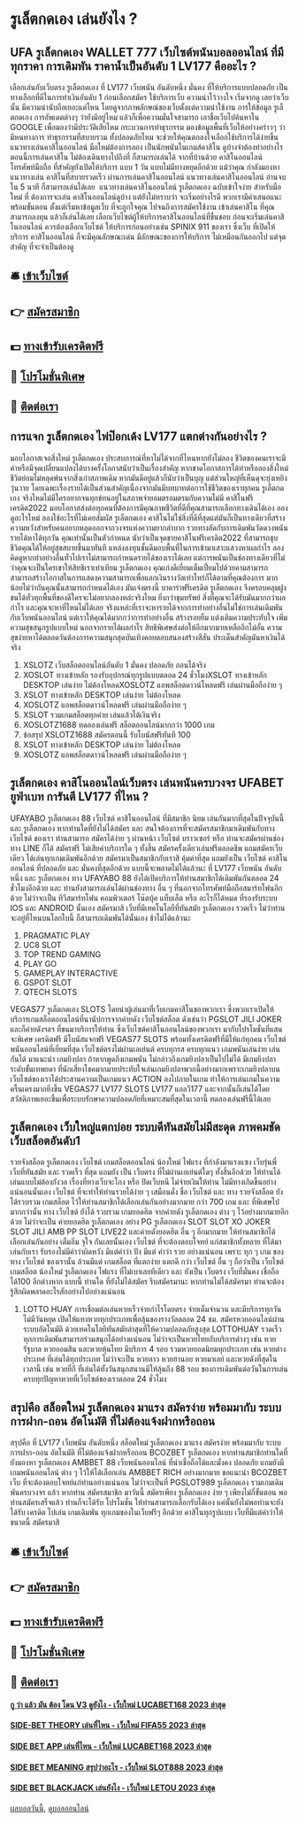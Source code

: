 # รูเล็ตกดเอง เล่นยังไง ?
## UFA รูเล็ตกดเอง WALLET 777 เว็บไซต์พนันบอลออนไลน์ ที่มีทุกราคา การเดิมพัน ราคาน้ำเป็นอันดับ 1 LV177 คืออะไร ?
เลือกเล่นกับเว็บตรง รูเล็ตกดเอง ที่ LV177 เว็บพนัน อันดับหนึ่ง มั่นคง ที่ให้บริการแบบปลอดภัย เป็นทางเลือกที่ดีในการทำเงินอันดับ 1
ก่อนเลือกสมัคร ใช้บริการเว็บ ความน่าไว้วางใจ เริ่มจากดู เลยว่าเว็บนั้น มีความน่านับถือเยอะแค่ไหน โดยดูจากภาพลักษณ์ของเว็บตั้งแต่ความน่าใช้งาน การให้ข้อมูล รูเล็ตกดเอง การอัพเดตต่างๆ ว่ายังมีอยู่ไหม แล้วก็เพื่อความมั่นใจสามารถ เอาชื่อเว็บไปค้นหาใน GOOGLE เพื่อมองว่ามีประวัติเสียไหม กระบวนการทำธุรกรรม มองข้อมูลพื้นที่เว็บให้อย่างคร่าวๆ ว่ามีหนทางการ ทำธุรกรรมที่สบายรวม ทั้งปลอดภัยไหม จะช่วยให้คุณตกลงใจเลือกใช้บริการได้ง่ายขึ้น
แนวทางเล่นคาสิโนออนไลน์ มือใหม่ต้องการลอง เป็นนักพนันในเกมส์คาสิโน ดูบ้างจำต้องทำอย่างไร ตอนนี้การเล่นคาสิโน ไม่ต้องเดินทางไปถึงที่ ก็สามารถเล่นได้ จากที่บ้านด้วย คาสิโนออนไลน์ โทรศัพท์มือถือ ที่สำคัญยังเปิดให้บริการ แบบ 1 วัน แบบไม่มีทางหยุดอีกด้วย แม้ว่าคุณ กำลังมองหา แนวทางเล่น คาสิโนที่สบายรวดเร็ว ผ่านการเล่นคาสิโนออนไลน์ แนวทางเล่นคาสิโนออนไลน์ อ่านจบใน 5 นาที ก็สามารถเล่นได้เลย  แนวทางเล่นคาสิโนออนไลน์ รูเล็ตกดเอง ฉบับเข้าใจง่าย สำหรับมือใหม่ ที่
ต้องการจะเล่น คาสิโนออนไลน์ดูบ้าง แต่ยังไม่ทราบว่า จะเริ่มอย่างไรดี พวกเรามีคำเสนอแนะ พร้อมขั้นตอน ตั้งแต่เริ่มหาข้อมูลเว็บ ที่จะถูกใจคุณ ไปจนถึงการสมัครใช้งาน เข้าเล่นคาสิโน ที่คุณสามารถลงทุน แล้วก็เล่นได้เลย เลือกเว็บไซต์ผู้ให้บริการคาสิโนออนไลน์ที่ชื่นชอบ ก่อนจะเริ่มเล่นคาสิโนออนไลน์ ควรต้องเลือกเว็บไซต์ ให้บริการก่อนอย่างเช่น SPINIX 911 ของเรา ซึ่งเว็บ ที่เปิดให้บริการ คาสิโนออนไลน์ ก็จะมีคุณลักษณะเด่น มีลักษณะของการให้บริการ ไม่เหมือนกันออกไป แต่จุดสำคัญ ที่จะจำเป็นต้องดู

## 🛎 [เข้าเว็บไซต์](https://bit.ly/3SdLNi2)
## 👉 [สมัครสมาชิก](https://bit.ly/3SdLNi2)
## 💵 [ทางเข้ารับเครดิตฟรี](https://bit.ly/3dyRKHj)
## 👑 [โปรโมชั่นพิเศษ](https://bit.ly/3dyRKHj)
## 📱 [ติดต่อเรา](https://bit.ly/3dyRKHj)

## การแจก รูเล็ตกดเอง ไพ่ป๊อกเด้ง LV177 แตกต่างกันอย่างไร ?
มอบโอกาสเจอสิ่งใหม่ รูเล็ตกดเอง ประสบการณ์ที่หาไม่ได้จากที่ไหนหากยังไม่ลอง ชีวิตของคนเราจะมีค่าหรือมีจุดเปลี่ยนแปลงได้บางครั้งโอกาสนับว่าเป็นเรื่องสำคัญ หากขาดโอกาสการได้ทำหรือลองสิ่งใหม่ชีวิตย่อมไม่หลุดพ้นจากสิ่งเก่าสภาพเดิม หากมันดีอยู่แล้วก็นับว่าเป็นบุญ แต่ส่วนใหญ่ที่เห็นดุจะยุ่งเหยิงวุ่นวาย โดยเฉพะเรื่องรายได้เป็นส่วนสำคัญเนื่องจากมันมีบทบาทต่อการใช้ชีวิตของเราทุกคน รูเล็ตกดเอง จริงไหมไม่มีใครอยากจนทุกข์ทนอยู่ในสภาพจำยอมตรอมตรมกับความไม่มี คาสิโนฟรีเครดิต2022 มอบโอกาสส่งต่อทุกคนที่ต้องการมีคุณภาพชีวิตที่ดีที่คุณสามารถเลือกทางเดินได้เอง ลองดูอะไรใหม่ ลองใช้อะไรที่ไม่เคยสัมผัส รูเล็ตกดเอง คาสิโนไม่ใช่สิ่งที่ดีที่สุดแต่มันก็เป็นทางเดียวที่สร้างความหวังสำหรับคนอยากหลุดออกจากวงจรแห่งความยากลำบาก
รวยทางลัดกับการเดิมพันวัดดวงพนัน รายได้หาได้ทุกวัน คุณเท่านั้นเป็นตัวกำหนด นับว่าเป็นจุดขายคาสิโนฟรีเครดิต2022 ที่สามารถชุบชีวิตคุณได้ให้อยู่สุขสบายขึ้นมาทันที แหล่งลงทุนชั้นดีมอบพื้นที่ในการเข้ามาเสาะแสวงหาผลกำไร ลองคิดดูหากทำอย่างอื่นทั่วไปเราไม่สามารถกำหนดรายได้ของเราได้เลย แต่การพนันเป็นช่องทางเดียวที่ไม่ว่าคุณจะเป็นใครเขาให้สิทธิเราเท่าเทียม รูเล็ตกดเอง คุณเก่งดีเยี่ยมเต็มเปี่ยมไปด้วยคามสามารถสามารถสร้างโอกาสในการแสดงความสามารถเพื่อแลกเงินรางวัลเท่าไหร่ก็ได้ตามที่คุณต้องการ มากน้อยไม่ว่ากันคุณนั้นสามารถกำหนดได้เอง มันเจ๋งตรงนี้ บาคาร่าฟรีเครดิต รูเล็ตกดเอง จึงครอบคลุมฝูงชนได้ทั่วทุกพื้นที่ของดีใครจะไม่อยากลองหล่ะจริงไหม
ยิ่งกว่าขุมทรัพย์ สิ่งที่คุณจะได้รับมันมากกว่าผลกำไร และคุณจะหาที่ไหนไม่ได้เลย จริงแหล่ะที่เราจะหารายได้จากการทำอย่างอื่นไม่ใช่การเล่นเดิมพันกับเว็บพนันออนไลน์ แต่เราให้คุณได้มากกว่าการทำอย่างอื่น สร้างรอยยิ้ม แต่งเติมความประทับใจ เพิ่มความสุขสนุกรูปแบบใหม่ นอกจากรายได้ผลกำไร สิทธิพิเศษส่งต่อให้อีกมากมายเหลืออีกไม่อั้น ความสุขง่ายหาได้ตลอดวันต้องการความสนุกสุดบันเทิงคอยตอบสนองสร้างสีสัน ประเด็นสำคัญมันหาเงินได้จริง
1. XSLOTZ เว็บสล็อตออนไลน์อันดับ 1 มั่นคง ปลอดภัย ถอนได้จริง
2. XOSLOT ทางเข้าหลัก รองรับอุปกรณ์ทุกรูปแบบตลอด 24 ชั่วโมงXSLOT ทางเข้าหลัก DESKTOP เล่นง่าย ไม่ต้องโหลดXOSLOTZ แอพสล็อตดาวน์โหลดฟรี เล่นผ่านมือถือง่าย ๆ
3. XSLOT ทางเข้าหลัก DESKTOP เล่นง่าย ไม่ต้องโหลด
4. XOSLOTZ แอพสล็อตดาวน์โหลดฟรี เล่นผ่านมือถือง่าย ๆ
5. XSLOT รวมเกมสล็อตทุกค่าย เล่นแล้วได้เงินจริง
6. XOSLOTZ1688 ทดลองเล่นฟรี สล็อตออนไลน์มากกว่า 1000 เกม
7. ข้อสรุป XSLOTZ1688 สมัครตอนนี้ รับโบนัสฟรีทันที 100
8. XSLOT ทางเข้าหลัก DESKTOP เล่นง่าย ไม่ต้องโหลด
9. XOSLOTZ แอพสล็อตดาวน์โหลดฟรี เล่นผ่านมือถือง่าย ๆ

## รูเล็ตกดเอง คาสิโนออนไลน์เว็บตรง เล่นพนันครบวงจร UFABET ยูฟ่าเบท การันตี LV177 ที่ไหน ?
UFAYABO รูเล็ตกดเอง 88 เว็บไซต์ คาสิโนออนไลน์ ที่มีสมาชิก นิยม เล่นกันมากที่สุดในปัจจุบันนี้ และ รูเล็ตกดเอง หากท่านใดที่ยังไม่ได้สมัคร และ สนใจต้องการที่จะสมัครสมาชิกมาเดิมพันกับทาง เว็บไซต์ ของเรา ท่านสามารถ สมัครได้ง่าย ๆ ผ่านหน้า เว็บไซต์ บราวเซอร์ หรือ ท่านจะสมัครผ่านช่องทาง LINE ก็ได้ สมัครฟรี ไม่เสียค่าบริการใด ๆ ทั้งสิ้น สมัครครั้งเดียวเล่นฟรีตลอดชีพ แถมสมัครเว็บเดียว ได้เล่นทุกเกมเดิมพันอีกด้วย สมัครมาเป็นสมาชิกกับเราสิ คุ้มค่าที่สุด แถมยังเป็น เว็บไซต์ คาสิโนออนไลน์ ที่ปลอดภัย และ มั่นคงที่สุดอีกด้วย แบบนี้จะพลาดไม่ได้แล้วนะ ที่ LV177 เว็บพนัน อันดับหนึ่ง และ รูเล็ตกดเอง ทาง UFAYABO 88 ยังได้เปิดบริการให้ท่านสมาชิกได้เดิมพันกันตลอด 24 ชั่วโมงอีกด้วย และ ท่านยังสามารถเล่นได้ผ่านช่องทาง อื่น ๆ ที่นอกจากโทรศัพท์มือถือสมาร์ทโฟนอีกด้วย ไม่ว่าจะเป็น ทีวีสมาร์ทโฟน คอมพิวเตอร์ โน๊ตบุ้ค แท็บเล็ต หรือ อะไรก็ได้หมด ที่รองรับระบบ IOS และ ANDROID นั้นเอง สมัครมาสิ เว็บที่มีเทคโนโลยีที่ทันสมัย รูเล็ตกดเอง รวดเร็ว ไม่ว่าท่านจะอยู่ที่ไหนบนโลกใบนี้ ก็สามารถเดิมพันได้นั้นเอง ช้าไม่ได้แล้วนะ
1. PRAGMATIC PLAY
2. UC8 SLOT
3. TOP TREND GAMING
4. PLAY GO
5. GAMEPLAY INTERACTIVE
6. GSPOT SLOT
7. QTECH SLOTS

VEGAS77 รูเล็ตกดเอง SLOTS โดยนำผู้เล่นมาที่เว็บเกมคาสิโนของพวกเรา ซึ่งพวกเราเปิดให้บริการเกมสล็อตออนไลน์ที่นานัปการจากค่ายดัง เว็บไซต์สล็อต ดังเช่นว่า PGSLOT JILI JOKER และก็ค่ายดังฯลฯ ที่ขนมาบริการให้ท่าน ซึ่งเว็บไซต์คาสิโนออนไลน์ของพวกเรา มากับโปรโมชั่นที่แสนจะพิเศษ เครดิตฟรี มีโบนัสแจกฟรี VEGAS77 SLOTS พร้อมทั้งเครดิตฟรีที่มีให้แก่ทุกคน เว็บไซต์พนันออนไลน์ที่เยี่ยมที่สุด เว็บไซต์ตรงไม่ผ่านเอเย่นต์ ครบทุกรส ครบทุกแนว เกมพนันเล่นง่าย เล่นกันได้ มาแนะนำ เกมยิงปลา ถ้าหากพูดถึงเกมพนัน ไม่กล่าวถึงเกมยิงปลาเป็นไปไม่ได้ มีเกมยิงปลาระดับขั้นเทพยดา ที่นักเสี่ยงโชคมากมายประทับใจเล่นเกมยิงปลาพวกนี้อย่างมากเพราะเกมยิงปลาบนเว็บไซต์ของเราได้ประสานความเป็นเกมแนว ACTION ลงไปภายในเกม ทำให้การเล่นเกมในความครื้นเครงมากยิ่งขึ้น VEGAS77 LV177 SLOTS LV177 แอลวี177 และจากนั้นก็เล่นได้โดยสวัสดิภาพเยอะขึ้นเพื่อระบบรักษาความปลอดภัยที่เหมาะสมที่สุดในเวลานี้ ทดลองเล่นฟรีนี้ได้เลย

## รูเล็ตกดเอง เว็บใหญ่แตกบ่อย ระบบดีทันสมัยไม่มีสะดุด ภาพคมชัด เว็บสล็อตอันดับ1
รวยจังสล็อต รูเล็ตกดเอง เว็บไซต์ เกมสล็อตออนไลน์ น้องใหม่ ไฟแรง ที่กำลังมาแรงแซง เว็บรุ่นพี่ เว็บที่ทันสมัย และ รวดเร็ว ที่สุด แถมยัง เป็น เว็บตรง ที่ไม่ผ่านเอเย่นต์ใดๆ ทั้งสิ้นอีกด้วย ให้ท่านได้เล่นแบบไม่ต้องกังวล เรื่องที่ทางเว็บจะโกง หรือ ปิดเว็บหนี ไม่จ่ายเงินให้ท่าน ไม่มีทางเกิดขึ้นอย่างแน่นอนนั้นเอง เว็บไซต์ ที่จะทำให้ท่านรวยได้ง่าย ๆ เสมือนดั่ง ชื่อ เว็บไซต์ และ ทาง รวยจังสล็อต ยังได้รวบรวม เกมสล็อต ไว้ให้ท่านสมาชิกได้เลือกเล่นกันอย่างมากมาย กว่า 700 เกม และ ที่พิเศษไปมากกว่านั้น ทาง เว็บไซต์ ยังได้ รวบรวม เกมยอดฮิต จากค่ายดัง รูเล็ตกดเอง ต่าง ๆ ไว้อย่างมากมายอีกด้วย ไม่ว่าจะเป็น ค่ายยอดฮิต รูเล็ตกดเอง อย่าง PG รูเล็ตกดเอง SLOT SLOT XO JOKER SLOT JILI AMB PP SLOT LIVE22 และค่ายดังยอดฮิต อื่น ๆ อีกมากมาย ให้ท่านสมาชิกได้เลือกเล่นกันอย่าง เต็มอิ่ม จุใจ กันเลยนั้นเอง เว็บไซต์ ที่จะต้องตอบโจทย์ แก่สมาชิกทั้งหลาย ที่ได้มาเล่นกับเรา รับรองไม่มีคำว่าผิดหวัง มีแต่คำว่า ปัง มีแต่ คำว่า รวย อย่างแน่นอน เพราะ ทุก ๆ เกม ของทาง เว็บไซต์ ของเรานั้น ล้วนมีแต่ เกมสล็อต ที่แตกง่าย แตกดี กว่า เว็บไซต์ อื่น ๆ ถือว่าเป็น เว็บไซต์ เกมสล็อต น้องใหม่ รูเล็ตกดเอง ไฟแรง ที่ไม่เบาเลยทีเดียว และ ยังเป็น เว็บตรง เว็บที่มั่นคง เชื่อถือได้100 อีกต่างหาก แบบนี้ ท่านใด ที่ยังไม่ได้สมัคร รีบสมัครมานะ หากท่านไม่ได้สมัครมา ท่านจะต้องรู้สึกผิดพลาดอะไรสักอย่างไปอย่างแน่นอน
1. LOTTO HUAY การเชื่อมต่อเล่นหวยเร็วจ่ายกำไรโดยตรง จ่ายเต็มจำนวน และมีบริการทุกวันไม่มีวันหยุด เปิดให้แทงหวยทุกประเภทเพื่อลุ้นของรางวัลตลอด 24 ชม. สมัครหวยออนไลน์ผ่านระบบอัตโนมัติ ด้วยเทคโนโลยีทันสมัยล่าสุดที่ให้ความปลอดภัยสูงสุด LOTTOHUAY รวดเร็วทุกการเดิมพันสามารถร่วมสนุกได้อย่างแน่นอน ไม่ว่าจะเป็นหวยไทยกับบริการต่างๆ เช่น หวยรัฐบาล หวยออมสิน และหวยหุ้นไทย มีบริการ 4 รอบ รวมหวยยอดนิยมทุกประเภท เช่น หวยต่างประเทศ ที่เล่นได้ทุกประเภท ไม่ว่าจะเป็น หวยลาว หวยฮานอย หวยมาเลย์ และหวยดังที่สุดในเวลานี้ เช่น หวยยี่กี ที่เล่นได้ทั้งวันสนุกสนานมีให้ลุ้นถึง 88 รอบ ของการเดิมพันต่อวันในการเล่น ครบทุกปัญหาหวยที่เว็บไซต์ของเราตลอด 24 ชั่วโมง

## สรุปคือ สล็อตใหม่ รูเล็ตกดเอง มาแรง สมัครง่าย พร้อมมากับ ระบบการฝาก-ถอน อัตโนมัติ ที่ไม่ต้องแจ้งฝากหรือถอน
สรุปคือ ที่ LV177 เว็บพนัน อันดับหนึ่ง สล็อตใหม่ รูเล็ตกดเอง มาแรง สมัครง่าย พร้อมมากับ ระบบการฝาก-ถอน อัตโนมัติ ที่ไม่ต้องแจ้งฝากหรือถอน BCOZBET รูเล็ตกดเอง หากท่านสมาชิกท่านใดที่ยังมองหา รูเล็ตกดเอง AMBBET 88 เว็บพนันออนไลน์ ที่น่าเชื่อถือได้และมั่งคง ปลอดภัย แถมยังมีเกมพนันออนไลน์ ต่าง ๆ ไว้ให้ได้เลือกเล่น AMBBET RICH อย่างมากมาย ขอแนะนำ BCOZBET เว็บ ที่จะต้องตอบโจทย์แก่ท่านอย่างแน่นอน ไม่ว่าจะเป็นที่ PGSLOT989 รูเล็ตกดเอง รวมเกมเดิมพันครบวงจร แล้ว หากท่าน สมัครสมาชิก มาวันนี้ สมัครเพียง รูเล็ตกดเอง ง่าย ๆ เพียงไม่กี่ขั้นตอน พอท่านสมัครเสร็จแล้ว ท่านก็จะได้รับ โปรโมชั่น ให้ท่านสามารถเลือกรับได้เอง แค่นั้นยังไม่พอท่านจะยังได้รับ เครดิต ไปเล่น เกมเดิมพัน ทุกเกมของในเว็บฟรีๆ อีกด้วย คาสิโนทุกรูปแบบ เว็บที่มีแต่คำว่าให้ขนาดนี้ สมัครมาสิ

## 🛎 [เข้าเว็บไซต์](https://bit.ly/3SdLNi2)
## 👉 [สมัครสมาชิก](https://bit.ly/3SdLNi2)
## 💵 [ทางเข้ารับเครดิตฟรี](https://bit.ly/3dyRKHj)
## 👑 [โปรโมชั่นพิเศษ](https://bit.ly/3dyRKHj)
## 📱 [ติดต่อเรา](https://bit.ly/3dyRKHj)

#### [กู ว่า แล้ว มัน ต้อง โดน V3 ดูยังไง - เว็บใหม่ LUCABET168 2023 ล่าสุด](https://atom.io/themes/กู%20ว่า%20แล้ว%20มัน%20ต้อง%20โดน%20v3%20ดูยังไง%20-%20เว็บใหม่%20lucabet168%202023%20ล่าสุด)
#### [SIDE-BET THEORY เล่นที่ไหน - เว็บใหม่ FIFA55 2023 ล่าสุด](https://atom.io/themes/side-bet%20theory%20เล่นที่ไหน%20-%20เว็บใหม่%20fifa55%202023%20ล่าสุด)
#### [SIDE BET APP เล่นที่ไหน - เว็บใหม่ LUCABET168 2023 ล่าสุด](https://atom.io/themes/side%20bet%20app%20เล่นที่ไหน%20-%20เว็บใหม่%20lucabet168%202023%20ล่าสุด)
#### [SIDE BET MEANING สรุปว่าอะไร - เว็บใหม่ SLOT888 2023 ล่าสุด](https://atom.io/themes/side%20bet%20meaning%20สรุปว่าอะไร%20-%20เว็บใหม่%20slot888%202023%20ล่าสุด)
#### [SIDE BET BLACKJACK เล่นยังไง - เว็บใหม่ LETOU 2023 ล่าสุด](https://atom.io/themes/side%20bet%20blackjack%20เล่นยังไง%20-%20เว็บใหม่%20letou%202023%20ล่าสุด)

[ผลบอลวันนี้](https://siamsport.tv "ผลบอลวันนี้"), [ดูบอลออนไลน์](https://siamsport.tv/ดูบอลสด "ดูบอลออนไลน์")